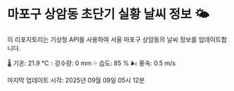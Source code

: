 
# 마포구 상암동 초단기 실황 날씨 정보 🌤️

이 리포지토리는 기상청 API를 사용하여 서울 마포구 상암동의 날씨 정보를 업데이트합니다. 

🌡️ 기온: 21.9 ℃
💧 강수량: 0 mm
💦 습도: 85 %
🌬️ 풍속: 0.5 m/s

마지막 업데이트 시각: 2025년 09월 09일 05시 12분    
